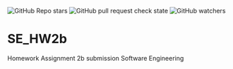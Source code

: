 ![GitHub Repo stars](https://img.shields.io/github/stars/hvudeshi/SE_HW2b?style=plastic)
![GitHub pull request check state](https://img.shields.io/github/status/s/pulls/hvudeshi/SE_HW2b/10?style=plastic)
![GitHub watchers](https://img.shields.io/github/watchers/hvudeshi/SE_HW2b?style=for-the-badge)

# SE_HW2b
Homework Assignment 2b submission Software Engineering
